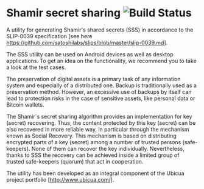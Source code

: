 # Shamir secret sharing ![Build Status](https://github.com/CoboVault/shamir-secret/workflows/Java%20CI%20with%20Gradle/badge.svg)

A utility for generating Shamir's shared secrets (SSS) in accordance to the SLIP-0039 specification [see here https://github.com/satoshilabs/slips/blob/master/slip-0039.md].

The SSS utility can be used on Android devices as well as desktop applications. To get an idea on the functionality, we recommend you to take a look at the test cases.

The preservation of digital assets is a primary task of any information system and especially of a distributed one. Backup is traditionally used as a preservation method. However, an excessive use of backups by itself can lead to protection risks in the case of sensitive assets, like personal data or Bitcoin wallets.

The Shamir´s secret sharing algorithm provides an implementation for key (secret) recovering. Thus, the content protected by this key (secret) can be also recovered in more reliable way, in particular through the mechanism known as Social Recovery.  This mechanism is based on distributing encrypted parts of a key (secret) among a number of trusted persons (safe-keepers). None of them can recover the key individually. Nevertheless, thanks to SSS the recovery can be achieved inside a limited group of trusted safe-keepers (quorum) that act in cooperation.

The utility has been developed as an integral component of the Ubicua project portfolio [http://www.ubicua.com/].
